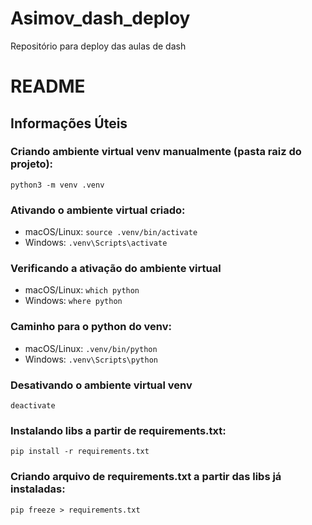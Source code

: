 # Asimov_dash_deploy
Repositório para deploy das aulas de dash

# README

## Informações Úteis

### Criando ambiente virtual venv manualmente (pasta raiz do projeto):
`python3 -m venv .venv`

### Ativando o ambiente virtual criado:
- macOS/Linux:
  `source .venv/bin/activate`
- Windows:
  `.venv\Scripts\activate`

### Verificando a ativação do ambiente virtual
- macOS/Linux:
  `which python`
- Windows:
  `where python`

### Caminho para o python do venv:
- macOS/Linux:
  `.venv/bin/python`
- Windows:
  `.venv\Scripts\python`

### Desativando o ambiente virtual venv
`deactivate`

### Instalando libs a partir de requirements.txt:
`pip install -r requirements.txt`

### Criando arquivo de requirements.txt a partir das libs já instaladas:
`pip freeze > requirements.txt`

